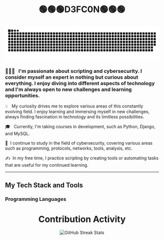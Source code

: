 <h1><p align="center">🟢🟢🟢D3FC0N🟢🟢🟢</p></h1>

![snake gif](https://github.com/jazzerdeefcon/jazzerdeefcon/blob/main/grid-snake.svg)


 ### 👨🏻‍💻 &nbsp; I'm passionate about scripting and cybersecurity. I consider myself an expert in nothing but curious about everything. I enjoy diving into different aspects of technology and I'm always open to new challenges and learning opportunities.
<p style="text-align: justify;">

💡 &nbsp; My curiosity drives me to explore various areas of this constantly evolving field. I enjoy learning and immersing myself in new challenges, always finding fascination in technology and its limitless possibilities.

🎓 &nbsp; Currently, I'm taking courses in development, such as Python, Django, and MySQL.

🌱 &nbsp;I continue to study in the field of cybersecurity, covering various areas such as programming, protocols, networks, tools, analysis, etc.

✍️ &nbsp;In my free time, I practice scripting by creating tools or automating tasks that are useful for my continued learning.
</p>

****

## My Tech Stack and Tools

### Programming Languages

<p>

<div align=center>
       <h1>Contribution Activity</h1>
        <img src="https://github-readme-streak-stats.herokuapp.com/?user=jazzerdeefcon&theme=dark&date_format=j%20M%5B%20Y%5D&currStreakLabel=6FDA44&fire=6FDA44&ring=6FDA44" alt="GitHub Streak Stats" height="200" />
        <br>
        <br>
    </div>

